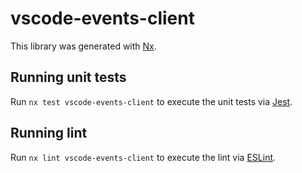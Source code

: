 # vscode-events-client

This library was generated with [Nx](https://nx.dev).

## Running unit tests

Run `nx test vscode-events-client` to execute the unit tests via [Jest](https://jestjs.io).

## Running lint

Run `nx lint vscode-events-client` to execute the lint via [ESLint](https://eslint.org/).

